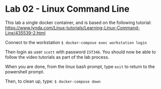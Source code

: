# Lab 02 - Linux Command Line

This lab a single docker container, and is based on the following tutorial:
https://www.lynda.com/Linux-tutorials/Learning-Linux-Command-Line/435539-2.html  

Connect to the workstation
`$ docker-compose exec workstation login`

Then login as user `scott` with password `IST346`. You should now be able to follow the video tutorials as part of the lab process.

When you are done, from the linux bash prompt, type `exit` to return to the powershell prompt.

Then, to clean up, type:
`$ docker-compose down`
